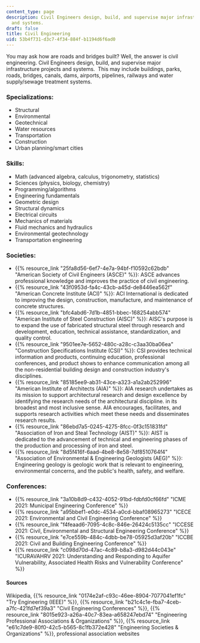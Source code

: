 ```yaml
---
content_type: page
description: Civil Engineers design, build, and supervise major infrastructure projects
  and systems.
draft: false
title: Civil Engineering
uid: 53b4f731-d3c7-4f34-884f-b1194d6f6ad0
---
```

You may ask how are roads and bridges built? Well, the answer is civil engineering. Civil Engineers design, build, and supervise major infrastructure projects and systems.  This may include buildings, parks, roads, bridges, canals, dams, airports, pipelines, railways and water supply/sewage treatment systems.

### Specializations:

- Structural
- Environmental
- Geotechnical
- Water resources
- Transportation
- Construction
- Urban planning/smart cities

### Skills:

- Math (advanced algebra, calculus, trigonometry, statistics)
- Sciences (physics, biology, chemistry)
- Programming/algorithms
- Engineering fundamentals
- Geometric design
- Structural dynamics
- Electrical circuits
- Mechanics of materials
- Fluid mechanics and hydraulics
- Environmental geotechnology
- Transportation engineering

### Societies:

- {{% resource_link "25fa8d56-6ef7-4e7a-94bf-f10592c62bdb" "American Society of Civil Engineers (ASCE)" %}}: ASCE advances professional knowledge and improves the practice of civil engineering.
- {{% resource_link "43f0953d-fa4c-43cb-a45d-de8446ea562f" "American Concrete Institute (ACI)" %}}: ACI International is dedicated to improving the design, construction, manufacture, and maintenance of concrete structures.
- {{% resource_link "bfc4abd6-7d1b-4851-bbec-168254abb574" "American Institute of Steel Construction (AISC)" %}}: AISC's purpose is to expand the use of fabricated structural steel through research and development, education, technical assistance, standardization, and quality control.
- {{% resource_link "9501ee7e-5652-480c-a28c-c3aa30ba06ea" "Construction Specifications Institute (CSI)" %}}: CSI provides technical information and products, continuing education, professional conferences, and product shows to enhance communication among all the non-residential building design and construction industry's disciplines.
- {{% resource_link "85185ee9-ab31-43ce-a323-a1a2ab252996" "American Institute of Architects (AIA)" %}}: AIA research undertakes as its mission to support architectural research and design excellence by identifying the research needs of the architectural discipline. in its broadest and most inclusive sense. AIA encourages, facilitates, and supports research activities which meet these needs and disseminates research results.
- {{% resource_link "86ebd7a5-0245-4275-8fcc-0f3c151831fd" "Association of Iron and Steal Technology (AIST)" %}}: AIST is dedicated to the advancement of technical and engineering phases of the production and processing of iron and steel.
- {{% resource_link "8d5f416f-6aad-4be8-8e58-7df8510764f4" "Association of Environmental & Engineering Geologists (AEG)" %}}: Engineering geology is geologic work that is relevant to engineering, environmental concerns, and the public's health, safety, and welfare.

### Conferences:

- {{% resource_link "3a10b8d9-c432-4052-91bd-fdbfd0cf66fd" "ICME 2021: Municipal Engineering Conference" %}}
- {{% resource_link "a95bbef1-e0dc-4534-a0cd-bbaf08965273" "ICECE 2021: Environmental and Civil Engineering Conference" %}}
- {{% resource_link "f4feaad6-7095-4c8c-846e-26424c5135cc" "ICCESE 2021: Civil, Environmental and Structural Engineering Conference" %}}
- {{% resource_link "e7ce559b-484c-4dbb-be78-05925d3af20b" "ICCBE 2021: Civil and Building Engineering Conference" %}}
- {{% resource_link "c098d70d-47ac-4c89-b8a3-d982d44c043e" "ICURAVAHRV 2021: Understanding and Responding to Aquifer Vulnerability, Associated Health Risks and Vulnerability Conference" %}}

#### Sources

Wikipedia, {{% resource_link "0174e2af-c93c-46ee-8904-7077041ef1fc" "Try Engineering (IEEE)" %}}, {{% resource_link "b21c4c1e-fba7-4ceb-a7fc-421fd7ef39a3" "Civil Engineering Conferences" %}}, {{% resource_link "8015e923-a26a-40c7-83ea-a658247ebd74" "Engineering Professional Associations & Organizations" %}}, {{% resource_link "e61c7de9-80f0-42c5-b565-8c1fb372e428" "Engineering Societies & Organizations" %}}, professional association websites